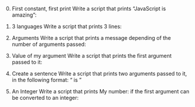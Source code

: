 0. First constant, first print
Write a script that prints “JavaScript is amazing”:

1. 3 languages
Write a script that prints 3 lines:

2. Arguments
Write a script that prints a message depending of the number of arguments passed:

3. Value of my argument
Write a script that prints the first argument passed to it:

4. Create a sentence
Write a script that prints two arguments passed to it, in the following format: “ is ”

5. An Integer
Write a script that prints My number: <first argument converted in integer> if the first argument can be converted to an integer:
